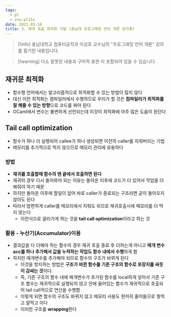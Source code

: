 ```yaml
---
tags:
  - pl
  - cnu-pl21s
date: 2021-03-18
title: 3. 재귀 호출 최적화 기법 (충남대 프로그래밍 언어 개론 강의록)
---
```

> [!info] 충남대학교 컴퓨터공학과 이성호 교수님의 "프로그래밍 언어 개론" 강의를 필기한 내용입니다.

> [!warning] 다소 잘못된 내용과 구어적 표현 이 포함되어 있을 수 있습니다.

## 재귀문 최적화

- 함수형 언어에서는 알고리즘적으로 최적화할 수 있는 방법이 많지 않다
- 대신 이런 최적화는 컴파일러에서 수행하므로 우리가 할 것은 **컴파일러가 최적화를 잘 해줄 수 있는 방향**으로 코드를 짜야 된다
- OCaml에서 변수는 불변하게 선언되는데 이것이 최적화에 아주 많은 도움이 된단다

## Tail call optimization

- 함수가 하나 더 실행되어 callee가 하나 생성되면 이전의 caller를 지워버리는 기법
- 메모리를 추가적으로 먹지 않으므로 메모리 관리에 유용하다

### 방법

- **재귀를 호출할때 함수의 맨 끝에서 호출하면 된다**
- 재귀의 경우 다시 돌아와야 되는 이유는 돌아온 이후에 코드가 더 있어서 작업을 더 해줘야 하기 때문
- 하지만 돌아온 이후에 할일이 없어 바로 caller가 종료되는 구조라면 굳이 돌아오지 않아도 된다
- 따라서 맘편하게 caller를 메모리에서 지워도 되므로 재귀호출시에 메모리를 더 먹지 않는다
	- 이런식으로 굴러가게 하는 것을 **tail call optimization**이라고 하는 것

### 활용 - 누산기(Accumulator)이용

- 결과값을 다 더해야 하는 함수의 경우 재귀 호출 종료 후 더하는게 아니고 **매개 변수 acc를 하나 추가해서 값을 누적하는 작업도 함수 내에서 수행**하게 함
- 하지만 매개변수를 추가해야 되므로 함수의 구조가 바뀌게 된다
	- 이것을 방지하는 방법은 **구조가 바뀐 함수를 기존 구조의 함수로 포장지를 싸듯이 감싸는 것**이다.
	- 즉, 기존 구조의 함수 내에 매개변수가 추가된 함수를 local하게 넣어서 기존 구조 함수는 재귀적으로 실행되지 않고 안에 들어있는 함수가 재귀적으로 호출되어 tail call적으로 연산을 수행함
	- 이렇게 되면 함수의 구조도 바뀌지 않고 메모리 사용도 현저히 줄어들므로 꿩먹고 알먹고 이다
	- 이러한 구조를 **wrapping**한다